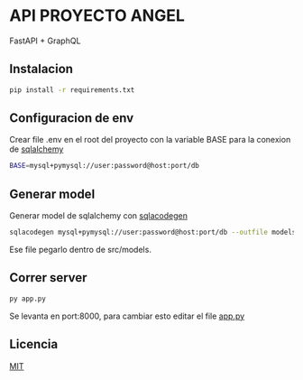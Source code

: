 # API PROYECTO ANGEL

FastAPI + GraphQL

## Instalacion

```bash
pip install -r requirements.txt
```

## Configuracion de env

Crear file .env en el root del proyecto con la variable BASE para la conexion de [sqlalchemy](https://pypi.org/project/SQLAlchemy/)

```bash
BASE=mysql+pymysql://user:password@host:port/db
```

## Generar model

Generar model de sqlalchemy con [sqlacodegen](https://pypi.org/project/sqlacodegen/)

```bash
sqlacodegen mysql+pymysql://user:password@host:port/db --outfile models.py
```

Ese file pegarlo dentro de src/models.

## Correr server

```bash
py app.py
```
Se levanta en port:8000, para cambiar esto editar el file [app.py](https://github.com/parisote/api_angel/blob/develop/app.py)

## Licencia
[MIT](https://github.com/parisote/api_angel/blob/develop/LICENSE.md)
